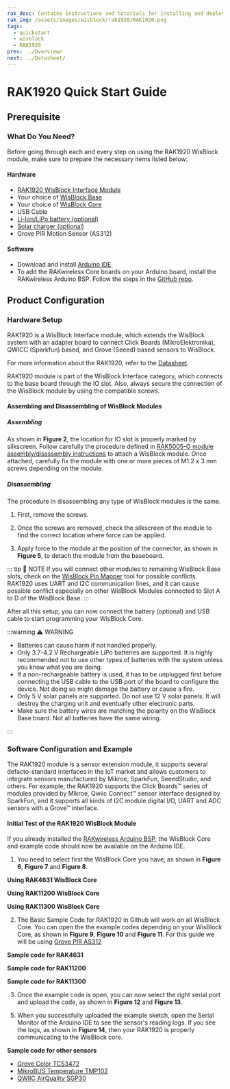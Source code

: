```yaml
---
rak_desc: Contains instructions and tutorials for installing and deploying your RAK1920. Instructions are written in a detailed and step-by-step manner for an easier experience in setting up your device. Aside from the hardware configuration, it also contains a software setup that includes detailed example codes that will help you get started.
rak_img: /assets/images/wisblock/rak1920/RAK1920.png
tags:
  - quickstart
  - wisblock
  - RAK1920
prev: ../Overview/
next: ../Datasheet/
---
```


# RAK1920 Quick Start Guide



## Prerequisite

### What Do You Need?

Before going through each and every step on using the RAK1920 WisBlock module, make sure to prepare the necessary items listed below:

#### Hardware

- [RAK1920 WisBlock Interface Module](https://store.rakwireless.com/products/rak1920-sensor-adapter-module?utm_source=RAK1920&utm_medium=Document&utm_campaign=BuyFromStore)
- Your choice of [WisBlock Base](https://store.rakwireless.com/collections/wisblock-base)
- Your choice of [WisBlock Core](https://store.rakwireless.com/collections/wisblock-core)
- USB Cable
- [Li-Ion/LiPo battery (optional)](https://store.rakwireless.com/collections/wisblock-accessory/products/battery-connector-cable?utm_source=BatteryConnector&utm_medium=Document&utm_campaign=BuyFromStore)
- [Solar charger (optional)](https://store.rakwireless.com/collections/wisblock-accessory/products/solar-panel-connector-cable?utm_source=SolarPanelConnector&utm_medium=Document&utm_campaign=BuyFromStore)
- Grove PIR Motion Sensor (AS312)

#### Software

- Download and install [Arduino IDE](https://www.arduino.cc/en/Main/Software).
- To add the RAKwireless Core boards on your Arduino board, install the RAKwireless Arduino BSP. Follow the steps in the [GitHub repo](https://github.com/RAKWireless/RAKwireless-Arduino-BSP-Index).

## Product Configuration

### Hardware Setup

RAK1920 is a WisBlock Interface module, which extends the WisBlock system with an adapter board to connect Click Boards (MikroElektronika), QWICC (Sparkfun) based, and Grove (Seeed) based sensors to WisBlock.

For more information about the RAK1920, refer to the [Datasheet](../Datasheet/).

RAK1920 module is part of the WisBlock Interface category, which connects to the base board through the IO slot. Also, always secure the connection of the WisBlock module by using the compatible screws.

<rk-img
  src="/assets/images/wisblock/rak1920/quickstart/rak1920_assembly.png"
  width="70%"
  caption="RAK1920 connection to WisBlock Base"
/>

#### Assembling and Disassembling of WisBlock Modules
##### Assembling

As shown in **Figure 2**, the location for IO slot is properly marked by silkscreen. Follow carefully the procedure defined in [RAK5005-O module assembly/disassembly instructions](https://docs.rakwireless.com/Knowledge-Hub/Learn/RAK5005-O-Baseboard-Installation-Guide/) to attach a WisBlock module. Once attached, carefully fix the module with one or more pieces of M1.2 x 3&nbsp;mm screws depending on the module.

<rk-img
  src="/assets/images/wisblock/rak1920/quickstart/rak1920_mounting.png"
  width="70%"
  caption="RAK1920 connection to WisBlock Base"
/>

##### Disassembling

The procedure in disassembling any type of WisBlock modules is the same.

1. First, remove the screws.

<rk-img
  src="/assets/images/wisblock/rak1920/quickstart/16.removing-screws.png"
  width="70%"
  caption="Removing screws from the WisBlock module"
/>

2. Once the screws are removed, check the silkscreen of the module to find the correct location where force can be applied.

<rk-img
  src="/assets/images/wisblock/rak1920/quickstart/17.detaching-silkscreen.png"
  width="70%"
  caption="Detaching silkscreen on the WisBlock module"
/>

3. Apply force to the module at the position of the connector, as shown in **Figure 5**, to detach the module from the baseboard.

<rk-img
  src="/assets/images/wisblock/rak1920/quickstart/18.detaching-module.png"
  width="70%"
  caption="Applying even forces on the proper location of a WisBlock module"
/>

::: tip 📝 NOTE
If you will connect other modules to remaining WisBlock Base slots, check on the [WisBlock Pin Mapper](https://docs.rakwireless.com/Knowledge-Hub/Pin-Mapper/) tool for possible conflicts. RAK1920 uses UART and I2C communication lines, and it can cause possible conflict especially on other WisBlock Modules connected to Slot A to D of the WisBlock Base.
:::

After all this setup, you can now connect the battery (optional) and USB cable to start programming your WisBlock Core.

<rk-img
  src="/assets/images/wisblock/rak1920/quickstart/battery-connection.gif"
  width="50%"
  caption="Battery connection to WisBlock Base Board"
/>

:::warning ⚠️ WARNING

- Batteries can cause harm if not handled properly.
- Only 3.7-4.2&nbsp;V Rechargeable LiPo batteries are supported. It is highly recommended not to use other types of batteries with the system unless you know what you are doing.
- If a non-rechargeable battery is used, it has to be unplugged first before connecting the USB cable to the USB port of the board to configure the device. Not doing so might damage the battery or cause a fire.
- Only 5&nbsp;V solar panels are supported. Do not use 12&nbsp;V solar panels. It will destroy the charging unit and eventually other electronic parts.
- Make sure the battery wires are matching the polarity on the WisBlock Base board. Not all batteries have the same wiring.

:::


### Software Configuration and Example

The RAK1920 module is a sensor extension module, it supports several defacto-standard interfaces in the IoT market and allows customers to integrate sensors manufactured by Mikroe, SparkFun, SeeedStudio, and others. For example, the RAK1920 supports the Click Boards™ series of modules provided by Mikroe, Qwiic Connect™ sensor interface designed by SparkFun, and it supports all kinds of I2C module digital I/O, UART and ADC sensors with a Grove™ interface.


#### Initial Test of the RAK1920 WisBlock Module

If you already installed the [RAKwireless Arduino BSP](https://github.com/RAKWireless/RAKwireless-Arduino-BSP-Index), the WisBlock Core and example code should now be available on the Arduino IDE.

1. You need to select first the WisBlock Core you have, as shown in **Figure 6**, **Figure 7** and **Figure 8**.

**Using RAK4631 WisBlock Core**

<rk-img
  src="/assets/images/wisblock/rak1920/quickstart/rak4631_board.png"
  width="100%"
  caption="Selecting RAK4631 as WisBlock Core"
/>

**Using RAK11200 WisBlock Core**

<rk-img
  src="/assets/images/wisblock/rak1920/quickstart/rak11200_board.png"
  width="100%"
  caption="Selecting RAK11200 as WisBlock Core"
/>

**Using RAK11300 WisBlock Core**

<rk-img
  src="/assets/images/wisblock/rak1920/quickstart/rak11300_board.png"
  width="100%"
  caption="Selecting RAK11300 as WisBlock Core"
/>

2. The Basic Sample Code for RAK1920 in Github will work on all WisBlock Core. You can open the the example codes depending on your WisBlock Core, as shown in **Figure 9**, **Figure 10** and **Figure 11**. For this guide we will be using [Grove PIR AS312](https://github.com/RAKWireless/WisBlock/tree/master/examples/common/sensors/RAK1920_Grove_PIR_AS312)

**Sample code for RAK4631**

<rk-img
  src="/assets/images/wisblock/rak1920/quickstart/rak4631_example.png"
  width="100%"
  caption="Opening RAK1920 example code for RAK4631 WisBlock Core"
/>

**Sample code for RAK11200**

<rk-img
  src="/assets/images/wisblock/rak1920/quickstart/rak11200_example.png"
  width="100%"
  caption="Opening RAK1920 example code for RAK11200 WisBlock Core"
/>

**Sample code for RAK11300**

<rk-img
  src="/assets/images/wisblock/rak1920/quickstart/rak11300_example.png"
  width="100%"
  caption="Opening RAK1920 example code for RAK11300 WisBlock Core"
/>

3. Once the example code is open, you can now select the right serial port and upload the code, as shown in **Figure 12** and **Figure 13**.

<rk-img
  src="/assets/images/wisblock/rak1920/quickstart/select_port.png"
  width="100%"
  caption="Selecting the correct Serial Port"
/>

<rk-img
  src="/assets/images/wisblock/rak1920/quickstart/upload.png"
  width="100%"
  caption="Uploading the RAK1920 example code"
/>

5. When you successfully uploaded the example sketch, open the Serial Monitor of the Arduino IDE to see the sensor's reading logs. If you see the logs, as shown in **Figure 14**, then your RAK1920 is properly communicating to the WisBlock core.

<rk-img
  src="/assets/images/wisblock/rak1920/quickstart/pir_logs.png"
  width="100%"
  caption="RAK1920 sensor data logs"
/>

**Sample code for other sensors**

- [Grove Color TCS3472](https://github.com/RAKWireless/WisBlock/tree/master/examples/common/sensors/RAK1920_Grove_Color_TCS3472)
- [MikroBUS Temperature TMP102](https://github.com/RAKWireless/WisBlock/tree/master/examples/common/sensors/RAK1920_MikroBUS_Temperature_TMP102)
- [QWIIC AirQuality SGP30](https://github.com/RAKWireless/WisBlock/tree/master/examples/common/sensors/RAK1920_QWIIC_AirQuality_SGP30)


